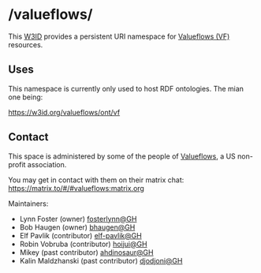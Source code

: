# /valueflows/

This [W3ID](https://w3id.org) provides a persistent URI namespace
for [Valueflows (VF)][VF] resources.

## Uses

This namespace is currently only used to host RDF ontologies.
The mian one being:

<https://w3id.org/valueflows/ont/vf>

## Contact

This space is administered by some of the people of [Valueflows][VF],
a US non-profit association.

You may get in contact with them on their matrix chat: \
<https://matrix.to/#/#valueflows:matrix.org>

Maintainers:

- Lynn Foster (owner) [fosterlynn@GH](https://github.com/fosterlynn)
- Bob Haugen (owner) [bhaugen@GH](https://github.com/bhaugen)
- Elf Pavlik (contributor) [elf-pavlik@GH](https://github.com/elf-pavlik)
- Robin Vobruba (contributor) [hoijui@GH](https://github.com/hoijui)
- Mikey (past contributor) [ahdinosaur@GH](https://github.com/ahdinosaur)
- Kalin Maldzhanski (past contributor) [djodjoni@GH](https://github.com/djodjoni)

[VF]: https://www.valueflo.ws/
